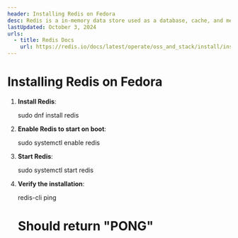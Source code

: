 ```yaml
---
header: Installing Redis on Fedora
desc: Redis is a in-memory data store used as a database, cache, and message broker, known for its high performance and support for various data structures.
lastUpdated: October 3, 2024
urls:
  - title: Redis Docs
    url: https://redis.io/docs/latest/operate/oss_and_stack/install/install-redis/
---
```



# Installing Redis on Fedora

1. **Install Redis**:

   sudo dnf install redis

2. **Enable Redis to start on boot**:

   sudo systemctl enable redis

3. **Start Redis**:

   sudo systemctl start redis

4. **Verify the installation**:

   redis-cli ping
   # Should return "PONG"
